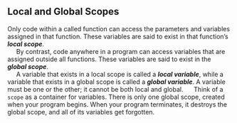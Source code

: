 ## Local and Global Scopes
Only code within a called function can access the parameters and variables assigned in that function. These variables are said to exist in that function’s ***local scope***.  
&nbsp;&nbsp;&nbsp;&nbsp; By contrast, code anywhere in a program can access variables that are assigned outside all functions. These variables are said to exist in the ***global scope***.  
&nbsp;&nbsp;&nbsp;&nbsp; A variable that exists in a local scope is called a ***local variable***, while a variable that exists in a global scope is called a ***global variable***. A variable must be one or the other; it cannot be both local and global.
&nbsp;&nbsp;&nbsp;&nbsp; Think of a `scope` as a container for variables. There is only one global scope, created when your program begins. When your program terminates, it destroys the global scope, and all of its variables get forgotten.
